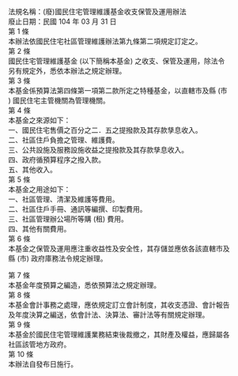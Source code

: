 法規名稱：(廢)國民住宅管理維護基金收支保管及運用辦法  
廢止日期：民國 104 年 03 月 31 日  
第 1 條  
本辦法依國民住宅社區管理維護辦法第九條第二項規定訂定之。  
第 2 條  
國民住宅管理維護基金 (以下簡稱本基金) 之收支、保管及運用，除法令  
另有規定外，悉依本辦法之規定辦理。  
第 3 條  
本基金係預算法第四條第一項第二款所定之特種基金，以直轄市及縣 (市  
) 國民住宅主管機關為管理機關。  
第 4 條  
本基金之來源如下：  
一、國民住宅售價之百分之二．五之提撥款及其存款孳息收入。  
二、社區住戶負擔之管理、維護費。  
三、公共設施及服務設施收益之提撥款及其存款孳息收入。  
四、政府循預算程序之撥入款。  
五、其他收入。  
第 5 條  
本基金之用途如下：  
一、社區管理、清潔及維護等費用。  
二、社區住戶手冊、通訊等編撰、印製費用。  
三、社區管理辦公場所等購 (租) 費用。  
四、其他有關費用。  
第 6 條  
本基金之保管及運用應注重收益性及安全性，其存儲並應依各該直轄市及  
縣 (市) 政府庫務法令規定辦理。  


第 7 條  
本基金年度預算之編造，悉依預算法之規定辦理。  
第 8 條  
本基金會計事務之處理，應依規定訂立會計制度，其收支憑證、會計報告  
及年度決算之編送，依會計法、決算法、審計法等有關規定辦理。  
第 9 條  
本基金於國民住宅管理維護業務結束後裁撤之，其財產及權益，應歸屬各  
社區該管地方政府。  
第 10 條  
本辦法自發布日施行。  


